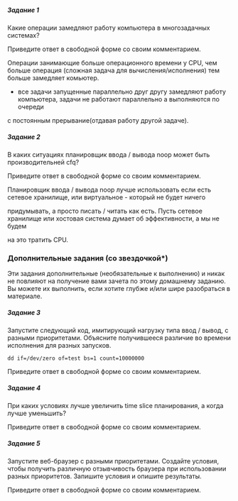 <h5>Задание 1</h5>

Какие операции замедляют работу компьютера в многозадачных системах?

Приведите ответ в свободной форме со своим комментарием.

Операции занимающие больше операционного времени у CPU, чем больше операция (сложная задача для вычисления/исполнения) тем больше замедляет комьютер.

* все задачи запущенные параллельно друг другу замедляют работу компьютера, задачи не работают параллельно а выполняются по очереди 

с постоянным прерывание(отдавая работу другой задаче).

<h5>Задание 2</h5>

В каких ситуациях планировщик ввода / вывода noop может быть производительней cfq?

Приведите ответ в свободной форме со своим комментарием.

 Планировщик ввода / вывода noop лучше использовать если есть  сетевое хранилище, или виртуальное - который не будет ничего
 
придумывать, а просто писать / читать как есть. Пусть сетевое хранилище или хостовая система думает об эффективности, а мы не будем 

на это тратить CPU.


<h3>Дополнительные задания (со  звездочкой*)</h3>

Эти задания дополнительные (необязательные к выполнению) и никак не повлияют на получение вами зачета по этому домашнему заданию. Вы можете их выполнить, если хотите глубже и/или шире разобраться в материале.

<h5>Задание 3</h5>

Запустите следующий код, имитирующий нагрузку типа ввод / вывод, с разными приоритетами. Объясните получившееся различие во времени исполнения для разных запусков.

```
dd if=/dev/zero of=test bs=1 count=10000000

```
Приведите ответ в свободной форме со своим комментарием.

<h5>Задание 4</h5>

При каких условиях лучше увеличить time slice планирования, а когда лучше уменьшить?

Приведите ответ в свободной форме со своим комментарием. 

<h5>Задание 5</h5>

Запустите веб-браузер с разными приоритетами. Создайте условия, чтобы получить различную отзывчивость браузера при использовании разных приоритетов. Запишите условия и опишите результаты.

Приведите ответ в свободной форме со своим комментарием.